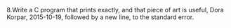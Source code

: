 8.Write a C program that prints exactly, and that piece of art is useful, Dora Korpar, 2015-10-19, followed by a new line, to the standard error.
